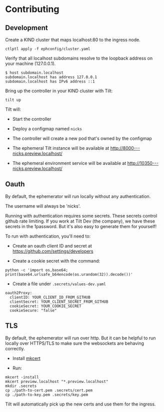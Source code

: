 # Contributing

## Development

Create a KIND cluster that maps localhost:80 to the ingress node.

```
ctlptl apply -f ephconfig/cluster.yaml
```

Verify that all localhost subdomains resolve to the loopback address on your machine (127.0.0.1).

```
$ host subdomain.localhost
subdomain.localhost has address 127.0.0.1
subdomain.localhost has IPv6 address ::1
```

Bring up the controller in your KIND cluster with Tilt:

```
tilt up
```

Tilt will:

- Start the controller

- Deploy a configmap named `nicks`

- The controller will create a new pod that's owned by the configmap

- The ephemeral Tilt instance will be available at http://8000---nicks.preview.localhost/

- The ephemeral environment service will be available at http://10350---nicks.preview.localhost/

## Oauth

By default, the ephemerator will run locally without any authentication.

The username will always be 'nicks'.

Running with authentication requires some secrets. These secrets control github rate limiting.
If you work at Tilt Dev (the company), we have these secrets in the 1password.
But it's also easy to generate them for yourself!

To run with authentication, you'll need to:

- Create an oauth client ID and secret at https://github.com/settings/developers

- Create a cookie secret with the command: 

```
python -c 'import os,base64; print(base64.urlsafe_b64encode(os.urandom(32)).decode())'
```

- Create a file under `.secrets/values-dev.yaml`

```
oauth2Proxy:
  clientID: YOUR_CLIENT_ID_FROM_GITHUB
  clientSecret: YOUR_CLIENT_SECRET_FROM_GITHUB
  cookieSecret: YOUR_COOKIE_SECRET
  cookieSecure: "false"
```

## TLS

By default, the ephemerator will run over http. But it can be helpful to run
locally over HTTPS/TLS to make sure the websockets are behaving correctly.

- Install [mkcert](https://github.com/FiloSottile/mkcert)

- Run:

```
mkcert -install
mkcert preview.localhost "*.preview.localhost"
mkdir .secrets
cp ./path-to-cert.pem .secrets/cert.pem
cp ./path-to-key.pem .secrets/key.pem
```

Tilt will automatically pick up the new certs and use them for the ingress.
